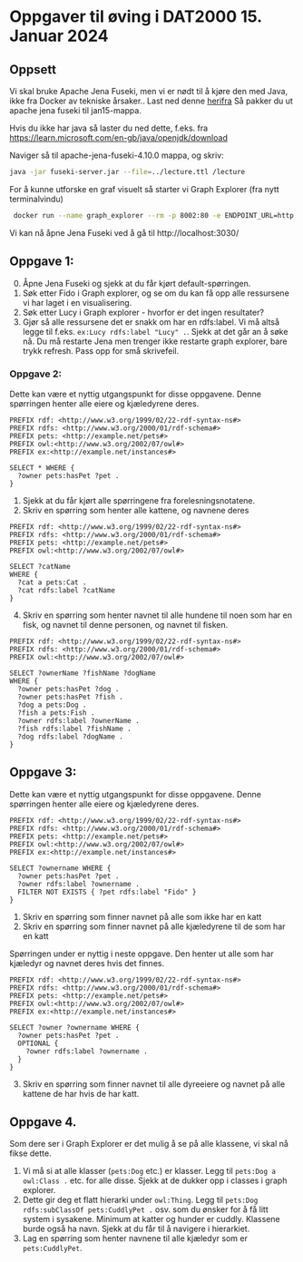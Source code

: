 # Oppgaver til øving i DAT2000 15. Januar 2024
## Oppsett
Vi skal bruke Apache Jena Fuseki, men vi er nødt til å kjøre den med Java, ikke fra Docker av tekniske årsaker..
Last ned denne [herifra](https://dlcdn.apache.org/jena/binaries/apache-jena-fuseki-4.10.0.zip)
Så pakker du ut apache jena fuseki til jan15-mappa.

Hvis du ikke har java så laster du ned dette, f.eks. fra https://learn.microsoft.com/en-gb/java/openjdk/download 

Naviger så til apache-jena-fuseki-4.10.0 mappa, og skriv:
```bash
java -jar fuseki-server.jar --file=../lecture.ttl /lecture
```

For å kunne utforske en graf visuelt så starter vi Graph Explorer (fra nytt terminalvindu)
```bash
 docker run --name graph_explorer --rm -p 8002:80 -e ENDPOINT_URL=http://localhost:3030/lecture/query -e LUCENE_SEARCH=no aksw/ontodia
 ```

Vi kan nå åpne Jena Fuseki ved å gå til http://localhost:3030/


## Oppgave 1:
0. Åpne Jena Fuseki og sjekk at du får kjørt default-spørringen. 
1. Søk etter Fido i Graph explorer, og se om du kan få opp alle ressursene vi har laget i en visualisering.
2. Søk etter Lucy i Graph explorer - hvorfor er det ingen resultater?
3. Gjør så alle ressursene det er snakk om har en rdfs:label. Vi må altså legge til f.eks. `ex:Lucy rdfs:label "Lucy" .`. Sjekk at det går an å søke nå. Du må restarte Jena men trenger ikke restarte graph explorer, bare trykk refresh. Pass opp for små skrivefeil.

### Oppgave 2:
Dette kan være et nyttig utgangspunkt for disse oppgavene.
Denne spørringen henter alle eiere og kjæledyrene deres.
```
PREFIX rdf: <http://www.w3.org/1999/02/22-rdf-syntax-ns#>
PREFIX rdfs: <http://www.w3.org/2000/01/rdf-schema#>
PREFIX pets: <http://example.net/pets#>
PREFIX owl:<http://www.w3.org/2002/07/owl#> 
PREFIX ex:<http://example.net/instances#>

SELECT * WHERE {
  ?owner pets:hasPet ?pet .
} 
```
1. Sjekk at du får kjørt alle spørringene fra forelesningsnotatene. 
2. Skriv en spørring som henter alle kattene, og navnene deres

```
PREFIX rdf: <http://www.w3.org/1999/02/22-rdf-syntax-ns#>
PREFIX rdfs: <http://www.w3.org/2000/01/rdf-schema#>
PREFIX pets: <http://example.net/pets#>
PREFIX owl:<http://www.w3.org/2002/07/owl#> 

SELECT ?catName
WHERE {
  ?cat a pets:Cat .
  ?cat rdfs:label ?catName
}
```
   
4. Skriv en spørring som henter navnet til alle hundene til noen som har en fisk, og navnet til denne personen, og navnet til fisken.

```
PREFIX rdf: <http://www.w3.org/1999/02/22-rdf-syntax-ns#>
PREFIX rdfs: <http://www.w3.org/2000/01/rdf-schema#>
PREFIX owl:<http://www.w3.org/2002/07/owl#> 

SELECT ?ownerName ?fishName ?dogName
WHERE {
  ?owner pets:hasPet ?dog .
  ?owner pets:hasPet ?fish .
  ?dog a pets:Dog .
  ?fish a pets:Fish .
  ?owner rdfs:label ?ownerName .
  ?fish rdfs:label ?fishName .
  ?dog rdfs:label ?dogName .
}

```

## Oppgave 3:
Dette kan være et nyttig utgangspunkt for disse oppgavene.
Denne spørringen henter alle eiere og kjæledyrene deres.
```
PREFIX rdf: <http://www.w3.org/1999/02/22-rdf-syntax-ns#>
PREFIX rdfs: <http://www.w3.org/2000/01/rdf-schema#>
PREFIX pets: <http://example.net/pets#>
PREFIX owl:<http://www.w3.org/2002/07/owl#> 
PREFIX ex:<http://example.net/instances#>

SELECT ?ownername WHERE {
  ?owner pets:hasPet ?pet .
  ?owner rdfs:label ?ownername .
  FILTER NOT EXISTS { ?pet rdfs:label "Fido" }
} 
```
1. Skriv en spørring som finner navnet på alle som ikke har en katt
2. Skriv en spørring som finner navnet på alle kjæledyrene til de som har en katt

Spørringen under er nyttig i neste oppgave.
Den henter ut alle som har kjæledyr og navnet deres hvis det finnes. 
```
PREFIX rdf: <http://www.w3.org/1999/02/22-rdf-syntax-ns#>
PREFIX rdfs: <http://www.w3.org/2000/01/rdf-schema#>
PREFIX pets: <http://example.net/pets#>
PREFIX owl:<http://www.w3.org/2002/07/owl#> 
PREFIX ex:<http://example.net/instances#>

SELECT ?owner ?ownername WHERE {
  ?owner pets:hasPet ?pet .
  OPTIONAL {
    ?owner rdfs:label ?ownername .
  }
} 
```
3. Skriv en spørring som finner navnet til alle dyreeiere og navnet på alle kattene de har hvis de har katt.

## Oppgave 4. 
Som dere ser i Graph Explorer er det mulig å se på alle klassene, vi skal nå fikse dette.
1. Vi må si at alle klasser (`pets:Dog` etc.) er klasser. Legg til `pets:Dog a owl:Class .` etc. for alle disse. Sjekk at de dukker opp i classes i graph explorer.
2. Dette gir deg et flatt hierarki under `owl:Thing`. Legg til `pets:Dog rdfs:subClassOf pets:CuddlyPet .` osv. som du ønsker for å få litt system i sysakene. Minimum at katter og hunder er cuddly. Klassene burde også ha navn. Sjekk at du får til å navigere i hierarkiet. 
3. Lag en spørring som henter navnene til alle kjæledyr som er `pets:CuddlyPet`.


